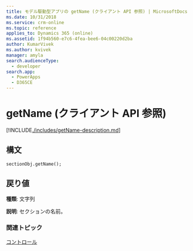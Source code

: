 ```yaml
---
title: モデル駆動型アプリの getName (クライアント API 参照) | MicrosoftDocs
ms.date: 10/31/2018
ms.service: crm-online
ms.topic: reference
applies_to: Dynamics 365 (online)
ms.assetid: 1f94b560-e7c6-4fea-bee6-04c00220d2ba
author: KumarVivek
ms.author: kvivek
manager: amyla
search.audienceType:
  - developer
search.app:
  - PowerApps
  - D365CE
---
```

# <a name="getname-client-api-reference"></a>getName (クライアント API 参照)



[!INCLUDE[./includes/getName-description.md](./includes/getName-description.md)]

## <a name="syntax"></a>構文

`sectionObj.getName();`

## <a name="return-value"></a>戻り値

**種類**: 文字列

**説明**: セクションの名前。

### <a name="related-topics"></a>関連トピック

[コントロール](../controls.md)

